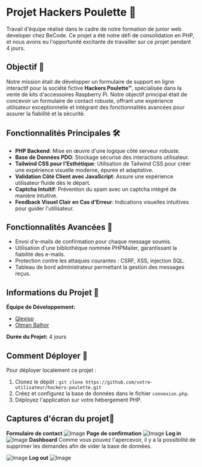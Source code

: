 # Projet Hackers Poulette 🚀

Travail d'équipe réalisé dans le cadre de notre formation de junior web developer chez BeCode. Ce projet a été notre défi de consolidation en PHP, et nous avons eu l'opportunité excitante de travailler sur ce projet pendant 4 jours.

## Objectif 🎯

Notre mission était de développer un formulaire de support en ligne interactif pour la société fictive **Hackers Poulette™**, spécialisée dans la vente de kits d'accessoires Raspberry Pi. Notre objectif principal était de concevoir un formulaire de contact robuste, offrant une expérience utilisateur exceptionnelle et intégrant des fonctionnalités avancées pour assurer la fiabilité et la sécurité.

## Fonctionnalités Principales 🛠️

- **PHP Backend**: Mise en œuvre d'une logique côté serveur robuste.
- **Base de Données PDO**: Stockage sécurisé des interactions utilisateur.
- **Tailwind CSS pour l'Esthétique**: Utilisation de Tailwind CSS pour créer une expérience visuelle moderne, épurée et adaptative.
- **Validation Côté Client avec JavaScript**: Assure une expérience utilisateur fluide dès le départ.
- **Captcha Intuitif**: Prévention du spam avec un captcha intégré de manière intuitive.
- **Feedback Visuel Clair en Cas d'Erreur**: Indications visuelles intuitives pour guider l'utilisateur.

## Fonctionnalités Avancées 🌟

- Envoi d'e-mails de confirmation pour chaque message soumis.
- Utilisation d'une bibliothèque nommée PHPMailer, garantissant la fiabilité des e-mails.
- Protection contre les attaques courantes : CSRF, XSS, injection SQL. 
- Tableau de bord administrateur permettant la gestion des messages reçus.

## Informations du Projet 🤝

**Équipe de Développement:**
- [Qlexisp](https://github.com/qlexisp)
- [Otman Balhor](https://github.com/otmanbalhor)

**Durée du Projet:** 4 jours

## Comment Déployer 🚀

Pour déployer localement ce projet :

1. Clonez le dépôt : `git clone https://github.com/votre-utilisateur/hackers-poulette.git`
2. Créez et configurez la base de données dans le fichier `connexion.php`.
3. Déployez l'application sur votre hébergement PHP.

## Captures d'écran du projet📸
**Formulaire de contact**
![Image](https://media.discordapp.net/attachments/1193853620752494592/1208004551408361512/Sans_titre-1.jpg?ex=65e1b4e8&is=65cf3fe8&hm=07d1c0243c5e2f5f574677ee47219274cfde4fecb4cbffdf61de99f379e5d7d3&=&format=webp&width=1043&height=630)
**Page de confirmation**
![Image](https://media.discordapp.net/attachments/1193853620752494592/1208004396735008848/Sans_titre.jpg?ex=65e1b4c3&is=65cf3fc3&hm=a24408237724325247740500e6b7a6ea1a5b0aab6b322386055d39ff7bac1c21&=&format=webp&width=1161&height=630)
**Log in**
![Image](https://media.discordapp.net/attachments/1193853620752494592/1208173160193720330/Sans_titre.jpg?ex=65e251f0&is=65cfdcf0&hm=a85157c6023574b0def0844fb131ab19c71fbe76218a9fc0037f5718bc5ae5b3&=&format=webp&width=1245&height=630)
**Dashboard**
Comme vous pouvez l'apercevoir, il y a la possibilité de supprimer les demandes  afin de vider la base de données.

![Image](https://media.discordapp.net/attachments/1193853620752494592/1208173868154490880/Sans_titre.jpg?ex=65e25298&is=65cfdd98&hm=a135ff69c2fbbe6cefc65fe9912748dfa69b3e537b01682773400ec3cb42c394&=&format=webp&width=1161&height=630)
**Log out**
![Image](https://media.discordapp.net/attachments/1193853620752494592/1208173480739209226/Sans_titre-1.jpg?ex=65e2523c&is=65cfdd3c&hm=cf25f1f458747995b7bd173d6dc2d9bc6ea8f4226ffabc58311445bcf038535a&=&format=webp&width=1161&height=630)
